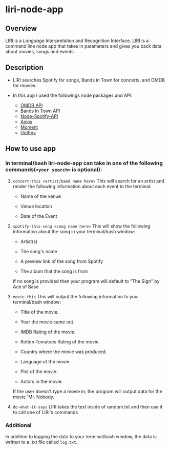 # liri-node-app

## Overview

LIRI is a _Language_ Interpretation and Recognition Interface. LIRI is a command line node app that takes in parameters and gives you back data about movies, songs and events.

## Description

- LIRI searches Spotify for songs, Bands in Town for concerts, and OMDB for movies.

- In this app I used the followings node packages and API:
  - [OMDB API](http://www.omdbapi.com)
  - [Bands In Town API](http://www.artists.bandsintown.com/bandsintown-api)
  - [Node-Spotify-API](https://www.npmjs.com/package/node-spotify-api)
  - [Axios](https://www.npmjs.com/package/axios)
  - [Moment](https://www.npmjs.com/package/moment)
  - [DotEnv](https://www.npmjs.com/package/dotenv)

## How to use app

### In terminal/bash liri-node-app can take in one of the following commands(`<your search>` is optional):

1.  `concert-this <artist/band name here>` This will search for an artist and render the following information about each event to the terminal:

    - Name of the venue

    - Venue location

    - Date of the Event

2.  `spotify-this-song <song name here>` This will show the following information about the song in your terminal/bash window:

    - Artist(s)

    - The song's name

    - A preview link of the song from Spotify

    - The album that the song is from

    If no song is provided then your program will default to "The Sign" by Ace of Base

3.  `movie-this` This will output the following information to your terminal/bash window:

    - Title of the movie.

    - Year the movie came out.

    - IMDB Rating of the movie.

    - Rotten Tomatoes Rating of the movie.

    - Country where the movie was produced.

    - Language of the movie.

    - Plot of the movie.

    - Actors in the movie.

    If the user doesn't type a movie in, the program will output data for the movie 'Mr. Nobody.

4.  `do-what-it-says` LIRI takes the text inside of random.txt and then use it to call one of LIRI's commands

### Additional

In addition to logging the data to your terminal/bash window, the data is written to a .txt file called `log.txt`.
